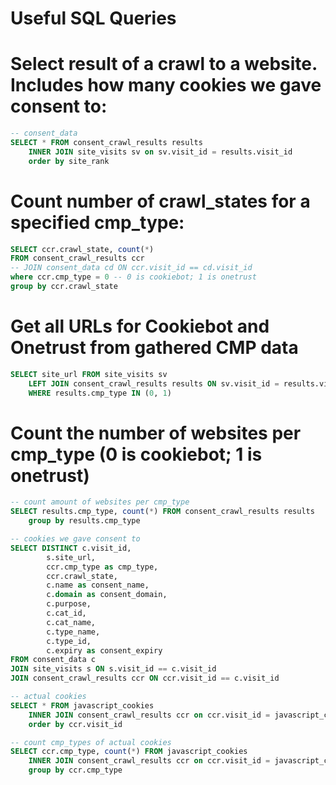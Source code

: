 # Useful SQL Queries

# Select result of a crawl to a website. Includes how many cookies we gave consent to:
```SQL
-- consent_data
SELECT * FROM consent_crawl_results results
    INNER JOIN site_visits sv on sv.visit_id = results.visit_id
    order by site_rank
```

# Count number of crawl_states for a specified cmp_type:
```SQL
SELECT ccr.crawl_state, count(*)
FROM consent_crawl_results ccr
-- JOIN consent_data cd ON ccr.visit_id == cd.visit_id
where ccr.cmp_type = 0 -- 0 is cookiebot; 1 is onetrust
group by ccr.crawl_state
```

# Get all URLs for Cookiebot and Onetrust from gathered CMP data
```SQL
SELECT site_url FROM site_visits sv
    LEFT JOIN consent_crawl_results results ON sv.visit_id = results.visit_id
    WHERE results.cmp_type IN (0, 1)
```

# Count the number of websites per cmp_type (0 is cookiebot; 1 is onetrust)
```SQL
-- count amount of websites per cmp_type
SELECT results.cmp_type, count(*) FROM consent_crawl_results results
    group by results.cmp_type
```

```SQL
-- cookies we gave consent to
SELECT DISTINCT c.visit_id,
        s.site_url,
        ccr.cmp_type as cmp_type,
        ccr.crawl_state,
        c.name as consent_name,
        c.domain as consent_domain,
        c.purpose,
        c.cat_id,
        c.cat_name,
        c.type_name,
        c.type_id,
        c.expiry as consent_expiry
FROM consent_data c
JOIN site_visits s ON s.visit_id == c.visit_id
JOIN consent_crawl_results ccr ON ccr.visit_id == c.visit_id
```

```SQL
-- actual cookies
SELECT * FROM javascript_cookies
    INNER JOIN consent_crawl_results ccr on ccr.visit_id = javascript_cookies.visit_id
    order by ccr.visit_id
```

```SQL
-- count cmp_types of actual cookies
SELECT ccr.cmp_type, count(*) FROM javascript_cookies
    INNER JOIN consent_crawl_results ccr on ccr.visit_id = javascript_cookies.visit_id
    group by ccr.cmp_type
```

